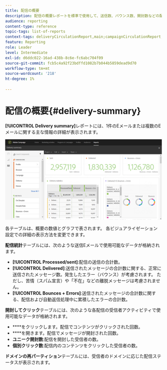 ```yaml
---
title: 配信の概要
description: 配信の概要レポートを標準で使用して、送信数、バウンス数、開封数などの配信の統計を確認します。
audience: reporting
content-type: reference
topic-tags: list-of-reports
context-tags: deliveryCirculationReport,main;campaignCirculationReport,main;programCirculationReport,main
feature: Reporting
role: Leader
level: Intermediate
exl-id: d6ddc022-16ad-438b-8c6e-fc6abc704f09
source-git-commit: fcb5c4a92f23bdffd1082b7b044b5859dead9d70
workflow-type: tm+mt
source-wordcount: '218'
ht-degree: 1%

---
```


# 配信の概要{#delivery-summary}

**[!UICONTROL Delivery summary]**&#x200B;レポートには、1件のEメールまたは複数のEメールに関する主な情報の詳細が表示されます。

![](assets/campaign_reports_1.png)

各テーブルは、概要の数値とグラフで表されます。 各ビジュアライゼーション設定での詳細の表示方法を変更できます。

**配信統計**&#x200B;テーブルには、次のような送信Eメールで使用可能なデータが格納されます。

* **[!UICONTROL Processed/sent]**:配信の送信の合計数。
* **[!UICONTROL Delivered]**:送信されたメッセージの合計数に関する、正常に送信されたメッセージ数。発生したエラー（バウンス）が考慮されます。 ただし、苦情（スパム宣言）や「不在」などの離脱メッセージは考慮されません。
* **[!UICONTROL Bounces + Errors]**:送信されたメッセージの合計数に関する、配信および自動返信処理中に累積したエラーの合計数。

**開封してクリック**&#x200B;テーブルには、次のような各配信の受信者アクティビティで使用可能なデータが格納されます。

* ****&#x200B;をクリックします。配信でコンテンツがクリックされた回数。
* ****&#x200B;を開きます。配信でメッセージが開封された回数。
* **ユニーク開封数**:配信を開封した受信者の数。
* **個別クリック数**:配信内のコンテンツをクリックした受信者の数。

**ドメインの再パーティション**&#x200B;テーブルには、受信者のドメインに応じた配信ステータスが表示されます。
